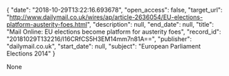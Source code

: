 {
  "date": "2018-10-29T13:22:16.693678", 
  "open_access": false, 
  "target_url": "http://www.dailymail.co.uk/wires/ap/article-2636054/EU-elections-platform-austerity-foes.html", 
  "description": null, 
  "end_date": null, 
  "title": "Mail Online: EU elections become platform for austerity foes", 
  "record_id": "20181029T132216/l16CRfCS5H3EM14mm7n81A==", 
  "publisher": "dailymail.co.uk", 
  "start_date": null, 
  "subject": "European Parliament Elections 2014"
}

None